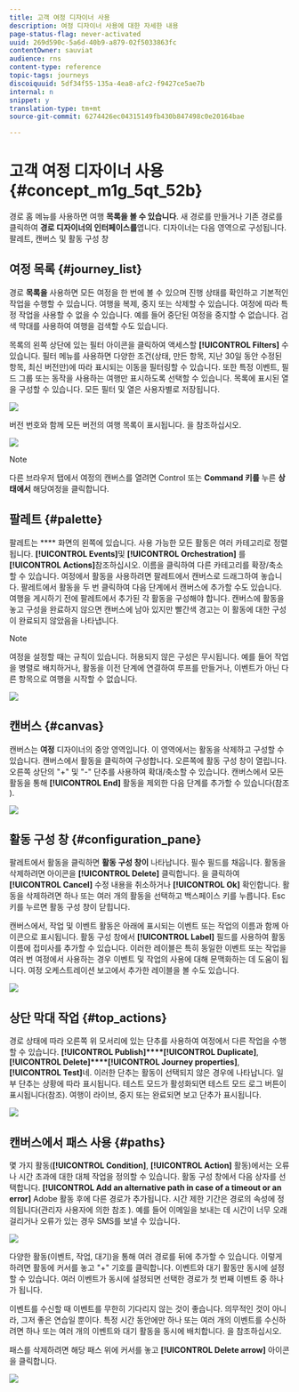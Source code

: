 ```yaml
---
title: 고객 여정 디자이너 사용
description: 여정 디자이너 사용에 대한 자세한 내용
page-status-flag: never-activated
uuid: 269d590c-5a6d-40b9-a879-02f5033863fc
contentOwner: sauviat
audience: rns
content-type: reference
topic-tags: journeys
discoiquuid: 5df34f55-135a-4ea8-afc2-f9427ce5ae7b
internal: n
snippet: y
translation-type: tm+mt
source-git-commit: 6274426ec04315149fb430b847498c0e20164bae

---
```



# 고객 여정 디자이너 사용 {#concept_m1g_5qt_52b}

경로 홈 메뉴를 사용하면 여행 **목록을 볼 수 있습니다**. 새 경로를 만들거나 기존 경로를 클릭하여 **경로 디자이너의 인터페이스를**&#x200B;엽니다. 디자이너는 다음 영역으로 구성됩니다.팔레트, 캔버스 및 활동 구성 창

## 여정 목록 {#journey_list}

경로 **목록을** 사용하면 모든 여정을 한 번에 볼 수 있으며 진행 상태를 확인하고 기본적인 작업을 수행할 수 있습니다. 여행을 복제, 중지 또는 삭제할 수 있습니다. 여정에 따라 특정 작업을 사용할 수 없을 수 있습니다. 예를 들어 중단된 여정을 중지할 수 없습니다. 검색 막대를 사용하여 여행을 검색할 수도 있습니다.

목록의 왼쪽 상단에 있는 필터 아이콘을 클릭하여 액세스할 **[!UICONTROL Filters]** 수 있습니다. 필터 메뉴를 사용하면 다양한 조건(상태, 만든 항목, 지난 30일 동안 수정된 항목, 최신 버전만)에 따라 표시되는 이동을 필터링할 수 있습니다. 또한 특정 이벤트, 필드 그룹 또는 동작을 사용하는 여행만 표시하도록 선택할 수 있습니다. 목록에 표시된 열을 구성할 수 있습니다. 모든 필터 및 열은 사용자별로 저장됩니다.

![](../assets/journey74.png)

버전 번호와 함께 모든 버전의 여행 목록이 표시됩니다. 을 [](../building-journeys/journey-versions.md)참조하십시오.

![](../assets/journey37.png)

>[!NOTE]
>
>다른 브라우저 탭에서 여정의 캔버스를 열려면 Control 또는 **Command 키를** 누른 **상태에서** 해당여정을 클릭합니다.

## 팔레트 {#palette}

팔레트는 **** 화면의 왼쪽에 있습니다. 사용 가능한 모든 활동은 여러 카테고리로 정렬됩니다. **[!UICONTROL Events]**&#x200B;및 **[!UICONTROL Orchestration]** 를 **[!UICONTROL Actions]**&#x200B;참조하십시오. 이름을 클릭하여 다른 카테고리를 확장/축소할 수 있습니다. 여정에서 활동을 사용하려면 팔레트에서 캔버스로 드래그하여 놓습니다. 팔레트에서 활동을 두 번 클릭하여 다음 단계에서 캔버스에 추가할 수도 있습니다. 여행을 게시하기 전에 팔레트에서 추가된 각 활동을 구성해야 합니다. 캔버스에 활동을 놓고 구성을 완료하지 않으면 캔버스에 남아 있지만 빨간색 경고는 이 활동에 대한 구성이 완료되지 않았음을 나타냅니다.

>[!NOTE]
>
>여정을 설정할 때는 규칙이 있습니다. 허용되지 않은 구성은 무시됩니다. 예를 들어 작업을 병렬로 배치하거나, 활동을 이전 단계에 연결하여 루프를 만들거나, 이벤트가 아닌 다른 항목으로 여행을 시작할 수 없습니다.

![](../assets/journey38.png)

## 캔버스 {#canvas}

캔버스는 **여정** 디자이너의 중앙 영역입니다. 이 영역에서는 활동을 삭제하고 구성할 수 있습니다. 캔버스에서 활동을 클릭하여 구성합니다. 오른쪽에 활동 구성 창이 열립니다. 오른쪽 상단의 &quot;+&quot; 및 &quot;-&quot; 단추를 사용하여 확대/축소할 수 있습니다. 캔버스에서 모든 활동을 통해 **[!UICONTROL End]** 활동을 제외한 다음 단계를 추가할 수 있습니다(참조 [](../building-journeys/end-activity.md)).

![](../assets/journey39.png)

## 활동 구성 창 {#configuration_pane}

팔레트에서 활동을 클릭하면 **활동 구성 창이** 나타납니다. 필수 필드를 채웁니다. 활동을 삭제하려면 아이콘을 **[!UICONTROL Delete]** 클릭합니다. 을 클릭하여 **[!UICONTROL Cancel]** 수정 내용을 취소하거나 **[!UICONTROL Ok]** 확인합니다. 활동을 삭제하려면 하나 또는 여러 개의 활동을 선택하고 백스페이스 키를 누릅니다. Esc 키를 누르면 활동 구성 창이 닫힙니다.

캔버스에서, 작업 및 이벤트 활동은 아래에 표시되는 이벤트 또는 작업의 이름과 함께 아이콘으로 표시됩니다. 활동 구성 창에서 **[!UICONTROL Label]** 필드를 사용하여 활동 이름에 접미사를 추가할 수 있습니다. 이러한 레이블은 특히 동일한 이벤트 또는 작업을 여러 번 여정에서 사용하는 경우 이벤트 및 작업의 사용에 대해 문맥화하는 데 도움이 됩니다. 여정 오케스트레이션 보고에서 추가한 레이블을 볼 수도 있습니다.

![](../assets/journey59bis.png)

## 상단 막대 작업 {#top_actions}

경로 상태에 따라 오른쪽 위 모서리에 있는 단추를 사용하여 여정에서 다른 작업을 수행할 수 있습니다. **[!UICONTROL Publish]****[!UICONTROL Duplicate]**, **[!UICONTROL Delete]****[!UICONTROL Journey properties]**, **[!UICONTROL Test]**&#x200B;네. 이러한 단추는 활동이 선택되지 않은 경우에 나타납니다. 일부 단추는 상황에 따라 표시됩니다. 테스트 모드가 활성화되면 테스트 모드 로그 버튼이 표시됩니다(참조). [](../building-journeys/testing-the-journey.md) 여행이 라이브, 중지 또는 완료되면 보고 단추가 표시됩니다.

![](../assets/journey41.png)

## 캔버스에서 패스 사용 {#paths}

몇 가지 활동(**[!UICONTROL Condition]**, **[!UICONTROL Action]** 활동)에서는 오류나 시간 초과에 대한 대체 작업을 정의할 수 있습니다. 활동 구성 창에서 다음 상자를 선택합니다. **[!UICONTROL Add an alternative path in case of a timeout or an error]** Adobe 활동 후에 다른 경로가 추가됩니다. 시간 제한 기간은 경로의 속성에 정의됩니다(관리자 사용자에 의한 참조 [](../building-journeys/changing-properties.md) ). 예를 들어 이메일을 보내는 데 시간이 너무 오래 걸리거나 오류가 있는 경우 SMS를 보낼 수 있습니다.

![](../assets/journey42.png)

다양한 활동(이벤트, 작업, 대기)을 통해 여러 경로를 뒤에 추가할 수 있습니다. 이렇게 하려면 활동에 커서를 놓고 &quot;+&quot; 기호를 클릭합니다. 이벤트와 대기 활동만 동시에 설정할 수 있습니다. 여러 이벤트가 동시에 설정되면 선택한 경로가 첫 번째 이벤트 중 하나가 됩니다.

이벤트를 수신할 때 이벤트를 무한히 기다리지 않는 것이 좋습니다. 의무적인 것이 아니라, 그저 좋은 연습일 뿐이다. 특정 시간 동안에만 하나 또는 여러 개의 이벤트를 수신하려면 하나 또는 여러 개의 이벤트와 대기 활동을 동시에 배치합니다. 을 [](../building-journeys/event-activities.md#section_vxv_h25_pgb)참조하십시오.

패스를 삭제하려면 해당 패스 위에 커서를 놓고 **[!UICONTROL Delete arrow]** 아이콘을 클릭합니다.

![](../assets/journey42ter.png)
